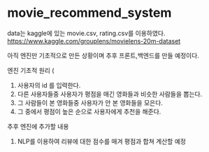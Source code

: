 # movie_recommend_system

data는 kaggle에 있는 movie.csv, rating.csv를 이용하였다.
https://www.kaggle.com/grouplens/movielens-20m-dataset

아직 엔진만 기초적으로 만든 상황이며 추후 프론트,백엔드를 만들 예정이다.

엔진 기초적 원리 (
  1. 사용자의 id 를 입력한다.
  2. 다른 사용자들중 사용자가 평점을 매긴 영화들과 비슷한 사람들을 뽑는다.
  3. 그 사람들이 본 영화들중 사용자가 안 본 영화들을 모은다.
  4. 그 중에서 평점이 높은 순으로 사용자에게 추천을 해준다.

추후 엔진에 추가할 내용
  1. NLP를 이용하여 리뷰에 대한 점수를 매겨 평점과 합쳐 계산할 예정
